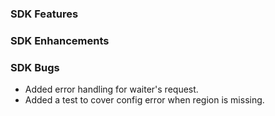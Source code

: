 ### SDK Features

### SDK Enhancements

### SDK Bugs
* Added error handling for waiter's request.
* Added a test to cover config error when region is missing.